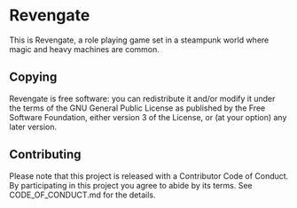 Revengate
=========

This is Revengate, a role playing game set in a steampunk world where magic and
heavy machines are common.


## Copying

Revengate is free software: you can redistribute it and/or modify it under the 
terms of the GNU General Public License as published by the Free Software 
Foundation, either version 3 of the License, or (at your option) any later 
version.


## Contributing

Please note that this project is released with a Contributor Code of Conduct. By 
participating in this project you agree to abide by its terms.  See 
CODE_OF_CONDUCT.md for the details.
